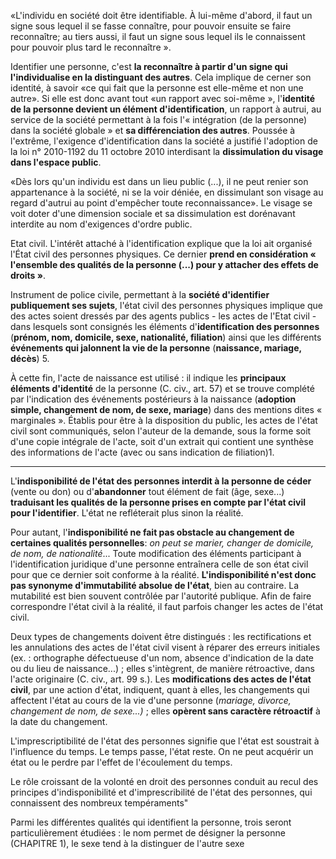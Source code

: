 «L'individu en société doit être identifiable. À lui-même d'abord, il faut un signe sous lequel il se fasse connaître, pour pouvoir ensuite se faire reconnaître; au tiers aussi, il faut un signe sous lequel ils le connaissent pour pouvoir plus tard le reconnaître ». 

Identifier une personne, c'est **la reconnaître à partir d'un signe qui l'individualise en la distinguant des autres**. Cela implique de cerner son identité, à savoir «ce qui fait que la personne est elle-même et non une autre». Si elle est donc avant tout «un rapport avec soi-même », l'**identité de la personne devient un élément d'identification**, un rapport à autrui, au service de la société permettant à la fois l'« intégration (de la personne) dans la société globale » et **sa différenciation des autres**. Poussée à l'extrême, l'exigence d'identification dans la société a justifié l'adoption de la loi n° 2010-1192 du 11 octobre 2010 interdisant la **dissimulation du visage dans l'espace public**.

«Dès lors qu'un individu est dans un lieu public (...), il ne peut renier son appartenance à la société, ni se la voir déniée, en dissimulant son visage au regard d'autrui au point d'empêcher toute reconnaissance». Le visage se voit doter d'une dimension sociale et sa dissimulation est dorénavant interdite au nom d'exigences d'ordre public.

Etat civil. L'intérêt attaché à l'identification explique que la loi ait organisé l'État civil des personnes physiques. Ce dernier **prend en considération « l'ensemble des qualités de la personne (...) pour y attacher des effets de droits »**. 

Instrument de police civile, permettant à la **société d'identifier publiquement ses sujets**, l'état civil des personnes physiques implique que des actes soient dressés par des agents publics - les actes de l'Etat civil - dans lesquels sont consignés les éléments d'**identification des personnes** (**prénom, nom, domicile, sexe, nationalité, filiation**) ainsi que les différents **événements qui jalonnent la vie de la personne** (**naissance, mariage, décès**) 5. 

À cette fin, l'acte de naissance est utilisé : il indique les **principaux éléments d'identité** de la personne (C. civ., art. 57) et se trouve complété par l'indication des événements postérieurs à la naissance (**adoption simple, changement de nom, de sexe, mariage**) dans des mentions dites « marginales ». Établis pour être à la disposition du public, les actes de l'état civil sont communiqués, selon l'auteur de la demande, sous la forme soit d'une copie intégrale de l'acte, soit d'un extrait qui contient une synthèse des informations de l'acte (avec ou sans indication de filiation)1.

---
L'**indisponibilité de l'état des personnes interdit à la personne de céder** (vente ou don) ou d'**abandonner** tout élément de fait (âge, sexe...) **traduisant les qualités de la personne prises en compte par l'état civil pour l'identifier**. L'état ne refléterait plus sinon la réalité. 

Pour autant, l'**indisponibilité ne fait pas obstacle au changement de certaines qualités personnelles**: *on peut se marier, changer de domicile, de nom, de nationalité*... Toute modification des éléments participant à l'identification juridique d'une personne entraînera celle de son état civil pour que ce dernier soit conforme à la réalité. **L'indisponibilité n'est donc pas synonyme d'immutabilité absolue de l'état**, bien au contraire. La mutabilité est bien souvent contrôlée par l'autorité publique. Afin de faire correspondre l'état civil à la réalité, il faut parfois changer les actes de l'état civil. 

Deux types de changements doivent être distingués : les rectifications et les annulations des actes de l'état civil visent à réparer des erreurs initiales (ex. : orthographe défectueuse d'un nom, absence d'indication de la date ou du lieu de naissance...) ; elles s'intègrent, de manière rétroactive, dans l'acte originaire (C. civ., art. 99 s.). 
Les **modifications des actes de l'état civil**, par une action d'état, indiquent, quant à elles, les changements qui affectent l'état au cours de la vie d'une personne (*mariage, divorce, changement de nom, de sexe...)* ; elles **opèrent sans caractère rétroactif** à la date du changement.

L'imprescriptibilité de l'état des personnes signifie que l'état est soustrait à l'influence du temps. Le temps passe, l'état reste. On ne peut acquérir un état ou le perdre par l'effet de l'écoulement du temps.

Le rôle croissant de la volonté en droit des personnes conduit au recul des principes d'indisponibilité et d'imprescribilité de l'état des personnes, qui connaissent des nombreux tempéraments"

Parmi les différentes qualités qui identifient la personne, trois seront particulièrement étudiées : le nom permet de désigner la personne (CHAPITRE 1), le sexe tend à la distinguer de l'autre sexe